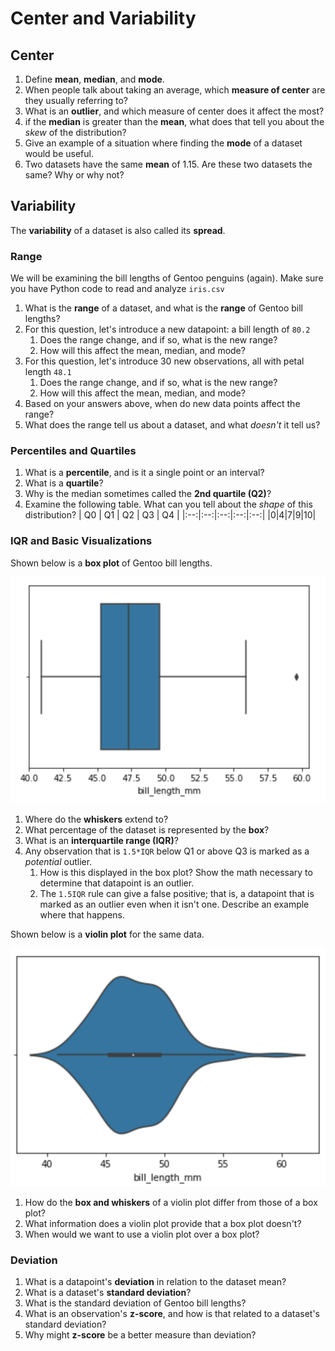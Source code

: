 # Center and Variability

## Center
1. Define **mean**, **median**, and **mode**.
2. When people talk about taking an average, which **measure of center** are they usually referring to?
3. What is an **outlier**, and which measure of center does it affect the most?
4. if the **median** is greater than the **mean**, what does that tell you about the _skew_ of the distribution?
5. Give an example of a situation where finding the **mode** of a dataset would be useful.
6. Two datasets have the same **mean** of 1.15. Are these two datasets the same? Why or why not?

## Variability
The **variability** of a dataset is also called its **spread**.

### Range
We will be examining the bill lengths of Gentoo penguins (again). Make sure you have Python code to read and analyze `iris.csv`

1. What is the **range** of a dataset, and what is the **range** of Gentoo bill lengths?
2. For this question, let's introduce a new datapoint: a bill length of `80.2`
   1. Does the range change, and if so, what is the new range?
   2. How will this affect the mean, median, and mode?
3. For this question, let's introduce 30 new observations, all with petal length `48.1`
   1. Does the range change, and if so, what is the new range?
   2. How will this affect the mean, median, and mode?
4. Based on your answers above, when do new data points affect the range?
5. What does the range tell us about a dataset, and what _doesn't_ it tell us?

### Percentiles and Quartiles
1. What is a **percentile**, and is it a single point or an interval?
2. What is a **quartile**?
3. Why is the median sometimes called the **2nd quartile (Q2)**?
4. Examine the following table. What can you tell about the _shape_ of this distribution?
    | Q0 | Q1 | Q2 | Q3 | Q4 |
    |:--:|:--:|:--:|:--:|:--:|
    |0|4|7|9|10|

### IQR and Basic Visualizations
Shown below is a **box plot** of Gentoo bill lengths.

![Boxplot of Gentoo bill lengths](assets/img/center-and-variability-boxplot.png)

1. Where do the **whiskers** extend to?
2. What percentage of the dataset is represented by the **box**?
3. What is an **interquartile range (IQR)**?
4. Any observation that is `1.5*IQR` below Q1 or above Q3 is marked as a _potential_ outlier.
   1. How is this displayed in the box plot? Show the math necessary to determine that datapoint is an outlier.
   2. The `1.5IQR` rule can give a false positive; that is, a datapoint that is marked as an outlier even when it isn't one. Describe an example where that happens.

Shown below is a **violin plot** for the same data.

![Violin plot of Gentoo bill lengths](assets/img/center-and-variability-violin.png)

1. How do the **box and whiskers** of a violin plot differ from those of a box plot?
2. What information does a violin plot provide that a box plot doesn't?
3. When would we want to use a violin plot over a box plot?

### Deviation
1. What is a datapoint's **deviation** in relation to the dataset mean?
2. What is a dataset's **standard deviation**?
3. What is the standard deviation of Gentoo bill lengths?
4. What is an observation's **z-score**, and how is that related to a dataset's standard deviation?
5. Why might **z-score** be a better measure than deviation?
